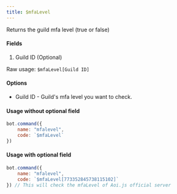 ```yaml
---
title: $mfaLevel
---
```


Returns the guild mfa level \(true or false\)

#### Fields

1. Guild ID \(Optional\)

Raw usage: `$mfaLevel[Guild ID]`

#### Options

* Guild ID - Guild's mfa level you want to check.

#### Usage without optional field

```javascript
bot.command({
    name: "mfalevel",
    code: `$mfaLevel`
})
```

#### Usage with optional field

```javascript
bot.command({
    name: "mfalevel",
    code: `$mfaLevel[773352845738115102]`
}) // This will check the mfaLevel of Aoi.js official server
```

